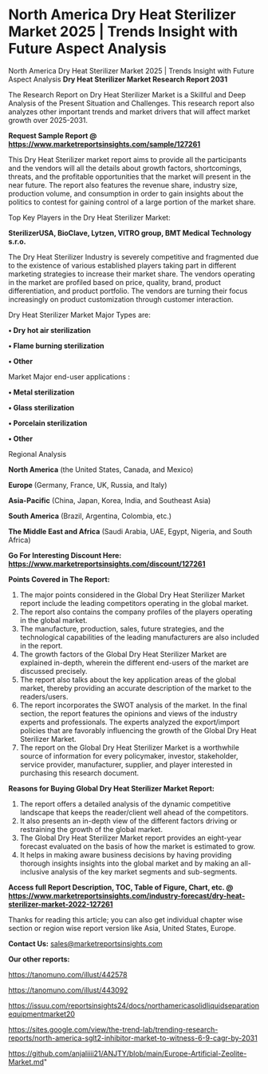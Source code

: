 # North America Dry Heat Sterilizer Market 2025 | Trends Insight with Future Aspect Analysis
North America Dry Heat Sterilizer Market 2025 | Trends Insight with Future Aspect Analysis
<strong>Dry Heat Sterilizer Market Research Report 2031</strong>

The Research Report on Dry Heat Sterilizer Market is a Skillful and Deep Analysis of the Present Situation and Challenges. This research report also analyzes other important trends and market drivers that will affect market growth over 2025-2031.

<strong>Request Sample Report @ <a href=https://www.marketreportsinsights.com/sample/127261>https://www.marketreportsinsights.com/sample/127261</a></strong>

This Dry Heat Sterilizer market report aims to provide all the participants and the vendors will all the details about growth factors, shortcomings, threats, and the profitable opportunities that the market will present in the near future. The report also features the revenue share, industry size, production volume, and consumption in order to gain insights about the politics to contest for gaining control of a large portion of the market share.

Top Key Players in the Dry Heat Sterilizer Market:

<strong>SterilizerUSA, BioClave, Lytzen, VITRO group, BMT Medical Technology s.r.o.</strong>

The Dry Heat Sterilizer Industry is severely competitive and fragmented due to the existence of various established players taking part in different marketing strategies to increase their market share. The vendors operating in the market are profiled based on price, quality, brand, product differentiation, and product portfolio. The vendors are turning their focus increasingly on product customization through customer interaction.

Dry Heat Sterilizer Market Major Types are:

<strong>• Dry hot air sterilization

• Flame burning sterilization

• Other</strong>

Market Major end-user applications :

<strong>• Metal sterilization

• Glass sterilization

• Porcelain sterilization

• Other</strong>

Regional Analysis

</u><strong><b>North America</b></strong> (the United States, Canada, and Mexico)

<strong><b>Europe </b></strong>(Germany, France, UK, Russia, and Italy)

<strong><b>Asia-Pacific</b></strong> (China, Japan, Korea, India, and Southeast Asia)

<strong><b>South America</b></strong> (Brazil, Argentina, Colombia, etc.)

<strong><b>The Middle East and Africa</b></strong> (Saudi Arabia, UAE, Egypt, Nigeria, and South Africa)

<strong>Go For Interesting Discount Here: <a href=https://www.marketreportsinsights.com/discount/127261>https://www.marketreportsinsights.com/discount/127261</a></strong>

<strong>Points Covered in The Report:</strong>
<ol>
  <li>The major points considered in the Global Dry Heat Sterilizer Market report include the leading competitors operating in the global market.</li>
  <li>The report also contains the company profiles of the players operating in the global market.</li>
  <li>The manufacture, production, sales, future strategies, and the technological capabilities of the leading manufacturers are also included in the report.</li>
  <li>The growth factors of the Global Dry Heat Sterilizer Market are explained in-depth, wherein the different end-users of the market are discussed precisely.</li>
  <li>The report also talks about the key application areas of the global market, thereby providing an accurate description of the market to the readers/users.</li>
  <li>The report incorporates the SWOT analysis of the market. In the final section, the report features the opinions and views of the industry experts and professionals. The experts analyzed the export/import policies that are favorably influencing the growth of the Global Dry Heat Sterilizer Market.</li>
  <li>The report on the Global Dry Heat Sterilizer Market is a worthwhile source of information for every policymaker, investor, stakeholder, service provider, manufacturer, supplier, and player interested in purchasing this research document.</li>
</ol>
<strong>Reasons for Buying Global Dry Heat Sterilizer Market Report:</strong>

<ol>
  <li>The report offers a detailed analysis of the dynamic competitive landscape that keeps the reader/client well ahead of the competitors.</li>
  <li>It also presents an in-depth view of the different factors driving or restraining the growth of the global market.</li>
  <li>The Global Dry Heat Sterilizer Market report provides an eight-year forecast evaluated on the basis of how the market is estimated to grow.</li>
  <li>It helps in making aware business decisions by having providing thorough insights insights into the global market and by making an all-inclusive analysis of the key market segments and sub-segments.</li>
</ol>
<strong>Access full Report Description, TOC, Table of Figure, Chart, etc. @ <a href=https://www.marketreportsinsights.com/industry-forecast/dry-heat-sterilizer-market-2022-127261>https://www.marketreportsinsights.com/industry-forecast/dry-heat-sterilizer-market-2022-127261</a></strong>


Thanks for reading this article; you can also get individual chapter wise section or region wise report version like Asia, United States, Europe.

<strong>Contact Us:</strong>
sales@marketreportsinsights.com

<strong>Our other reports:</strong>

<a href=https://tanomuno.com/illust/442578>https://tanomuno.com/illust/442578</a>

<a href=https://tanomuno.com/illust/443092>https://tanomuno.com/illust/443092</a>

<a href=https://issuu.com/reportsinsights24/docs/northamericasolidliquidseparationequipmentmarket20>https://issuu.com/reportsinsights24/docs/northamericasolidliquidseparationequipmentmarket20</a>

<a href=https://sites.google.com/view/the-trend-lab/trending-research-reports/north-america-sglt2-inhibitor-market-to-witness-6-9-cagr-by-2031>https://sites.google.com/view/the-trend-lab/trending-research-reports/north-america-sglt2-inhibitor-market-to-witness-6-9-cagr-by-2031</a>

<a href=https://github.com/anjaliiii21/ANJTY/blob/main/Europe-Artificial-Zeolite-Market.md>https://github.com/anjaliiii21/ANJTY/blob/main/Europe-Artificial-Zeolite-Market.md</a>"
